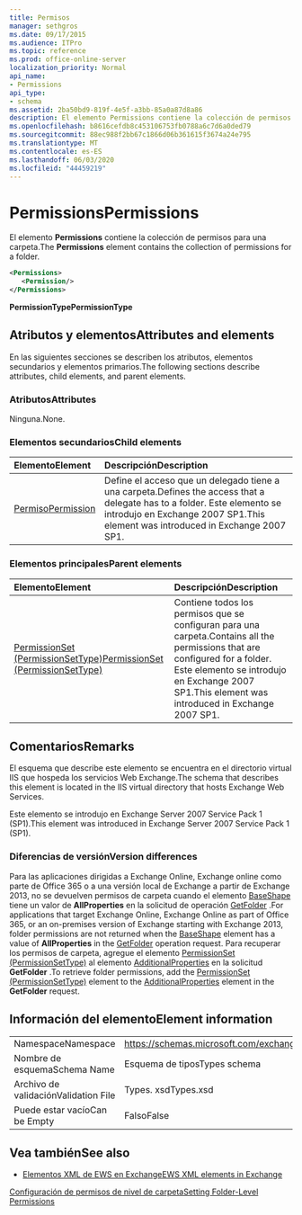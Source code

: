 ```yaml
---
title: Permisos
manager: sethgros
ms.date: 09/17/2015
ms.audience: ITPro
ms.topic: reference
ms.prod: office-online-server
localization_priority: Normal
api_name:
- Permissions
api_type:
- schema
ms.assetid: 2ba50bd9-819f-4e5f-a3bb-85a0a87d8a86
description: El elemento Permissions contiene la colección de permisos para una carpeta.
ms.openlocfilehash: b8616cefdb8c453106753fb0788a6c7d6a0ded79
ms.sourcegitcommit: 88ec988f2bb67c1866d06b361615f3674a24e795
ms.translationtype: MT
ms.contentlocale: es-ES
ms.lasthandoff: 06/03/2020
ms.locfileid: "44459219"
---
```

# <a name="permissions"></a><span data-ttu-id="66c92-103">Permissions</span><span class="sxs-lookup"><span data-stu-id="66c92-103">Permissions</span></span>

<span data-ttu-id="66c92-104">El elemento **Permissions** contiene la colección de permisos para una carpeta.</span><span class="sxs-lookup"><span data-stu-id="66c92-104">The **Permissions** element contains the collection of permissions for a folder.</span></span> 
  
```XML
<Permissions>
   <Permission/>
</Permissions>
```

 <span data-ttu-id="66c92-105">**PermissionType**</span><span class="sxs-lookup"><span data-stu-id="66c92-105">**PermissionType**</span></span>
## <a name="attributes-and-elements"></a><span data-ttu-id="66c92-106">Atributos y elementos</span><span class="sxs-lookup"><span data-stu-id="66c92-106">Attributes and elements</span></span>

<span data-ttu-id="66c92-107">En las siguientes secciones se describen los atributos, elementos secundarios y elementos primarios.</span><span class="sxs-lookup"><span data-stu-id="66c92-107">The following sections describe attributes, child elements, and parent elements.</span></span>
  
### <a name="attributes"></a><span data-ttu-id="66c92-108">Atributos</span><span class="sxs-lookup"><span data-stu-id="66c92-108">Attributes</span></span>

<span data-ttu-id="66c92-109">Ninguna.</span><span class="sxs-lookup"><span data-stu-id="66c92-109">None.</span></span>
  
### <a name="child-elements"></a><span data-ttu-id="66c92-110">Elementos secundarios</span><span class="sxs-lookup"><span data-stu-id="66c92-110">Child elements</span></span>

|<span data-ttu-id="66c92-111">**Elemento**</span><span class="sxs-lookup"><span data-stu-id="66c92-111">**Element**</span></span>|<span data-ttu-id="66c92-112">**Descripción**</span><span class="sxs-lookup"><span data-stu-id="66c92-112">**Description**</span></span>|
|:-----|:-----|
|[<span data-ttu-id="66c92-113">Permiso</span><span class="sxs-lookup"><span data-stu-id="66c92-113">Permission</span></span>](permission.md) <br/> |<span data-ttu-id="66c92-114">Define el acceso que un delegado tiene a una carpeta.</span><span class="sxs-lookup"><span data-stu-id="66c92-114">Defines the access that a delegate has to a folder.</span></span> <span data-ttu-id="66c92-115">Este elemento se introdujo en Exchange 2007 SP1.</span><span class="sxs-lookup"><span data-stu-id="66c92-115">This element was introduced in Exchange 2007 SP1.</span></span>  <br/> |
   
### <a name="parent-elements"></a><span data-ttu-id="66c92-116">Elementos principales</span><span class="sxs-lookup"><span data-stu-id="66c92-116">Parent elements</span></span>

|<span data-ttu-id="66c92-117">**Elemento**</span><span class="sxs-lookup"><span data-stu-id="66c92-117">**Element**</span></span>|<span data-ttu-id="66c92-118">**Descripción**</span><span class="sxs-lookup"><span data-stu-id="66c92-118">**Description**</span></span>|
|:-----|:-----|
|[<span data-ttu-id="66c92-119">PermissionSet (PermissionSetType)</span><span class="sxs-lookup"><span data-stu-id="66c92-119">PermissionSet (PermissionSetType)</span></span>](permissionset-permissionsettype.md) <br/> |<span data-ttu-id="66c92-120">Contiene todos los permisos que se configuran para una carpeta.</span><span class="sxs-lookup"><span data-stu-id="66c92-120">Contains all the permissions that are configured for a folder.</span></span> <span data-ttu-id="66c92-121">Este elemento se introdujo en Exchange 2007 SP1.</span><span class="sxs-lookup"><span data-stu-id="66c92-121">This element was introduced in Exchange 2007 SP1.</span></span>  <br/> |
   
## <a name="remarks"></a><span data-ttu-id="66c92-122">Comentarios</span><span class="sxs-lookup"><span data-stu-id="66c92-122">Remarks</span></span>

<span data-ttu-id="66c92-123">El esquema que describe este elemento se encuentra en el directorio virtual IIS que hospeda los servicios Web Exchange.</span><span class="sxs-lookup"><span data-stu-id="66c92-123">The schema that describes this element is located in the IIS virtual directory that hosts Exchange Web Services.</span></span>
  
<span data-ttu-id="66c92-124">Este elemento se introdujo en Exchange Server 2007 Service Pack 1 (SP1).</span><span class="sxs-lookup"><span data-stu-id="66c92-124">This element was introduced in Exchange Server 2007 Service Pack 1 (SP1).</span></span>
  
### <a name="version-differences"></a><span data-ttu-id="66c92-125">Diferencias de versión</span><span class="sxs-lookup"><span data-stu-id="66c92-125">Version differences</span></span>

<span data-ttu-id="66c92-126">Para las aplicaciones dirigidas a Exchange Online, Exchange online como parte de Office 365 o a una versión local de Exchange a partir de Exchange 2013, no se devuelven permisos de carpeta cuando el elemento [BaseShape](baseshape.md) tiene un valor de **AllProperties** en la solicitud de operación [GetFolder](getfolder-operation.md) .</span><span class="sxs-lookup"><span data-stu-id="66c92-126">For applications that target Exchange Online, Exchange Online as part of Office 365, or an on-premises version of Exchange starting with Exchange 2013, folder permissions are not returned when the [BaseShape](baseshape.md) element has a value of **AllProperties** in the [GetFolder](getfolder-operation.md) operation request.</span></span> <span data-ttu-id="66c92-127">Para recuperar los permisos de carpeta, agregue el elemento [PermissionSet (PermissionSetType)](permissionset-permissionsettype.md) al elemento [AdditionalProperties](additionalproperties.md) en la solicitud **GetFolder** .</span><span class="sxs-lookup"><span data-stu-id="66c92-127">To retrieve folder permissions, add the [PermissionSet (PermissionSetType)](permissionset-permissionsettype.md) element to the [AdditionalProperties](additionalproperties.md) element in the **GetFolder** request.</span></span> 
  
## <a name="element-information"></a><span data-ttu-id="66c92-128">Información del elemento</span><span class="sxs-lookup"><span data-stu-id="66c92-128">Element information</span></span>

|||
|:-----|:-----|
|<span data-ttu-id="66c92-129">Namespace</span><span class="sxs-lookup"><span data-stu-id="66c92-129">Namespace</span></span>  <br/> |https://schemas.microsoft.com/exchange/services/2006/types  <br/> |
|<span data-ttu-id="66c92-130">Nombre de esquema</span><span class="sxs-lookup"><span data-stu-id="66c92-130">Schema Name</span></span>  <br/> |<span data-ttu-id="66c92-131">Esquema de tipos</span><span class="sxs-lookup"><span data-stu-id="66c92-131">Types schema</span></span>  <br/> |
|<span data-ttu-id="66c92-132">Archivo de validación</span><span class="sxs-lookup"><span data-stu-id="66c92-132">Validation File</span></span>  <br/> |<span data-ttu-id="66c92-133">Types. xsd</span><span class="sxs-lookup"><span data-stu-id="66c92-133">Types.xsd</span></span>  <br/> |
|<span data-ttu-id="66c92-134">Puede estar vacío</span><span class="sxs-lookup"><span data-stu-id="66c92-134">Can be Empty</span></span>  <br/> |<span data-ttu-id="66c92-135">Falso</span><span class="sxs-lookup"><span data-stu-id="66c92-135">False</span></span>  <br/> |
   
## <a name="see-also"></a><span data-ttu-id="66c92-136">Vea también</span><span class="sxs-lookup"><span data-stu-id="66c92-136">See also</span></span>



- [<span data-ttu-id="66c92-137">Elementos XML de EWS en Exchange</span><span class="sxs-lookup"><span data-stu-id="66c92-137">EWS XML elements in Exchange</span></span>](ews-xml-elements-in-exchange.md)


[<span data-ttu-id="66c92-138">Configuración de permisos de nivel de carpeta</span><span class="sxs-lookup"><span data-stu-id="66c92-138">Setting Folder-Level Permissions</span></span>](https://msdn.microsoft.com/library/c7530e86-5112-401c-b10a-9c054ae59f07%28Office.15%29.aspx)

